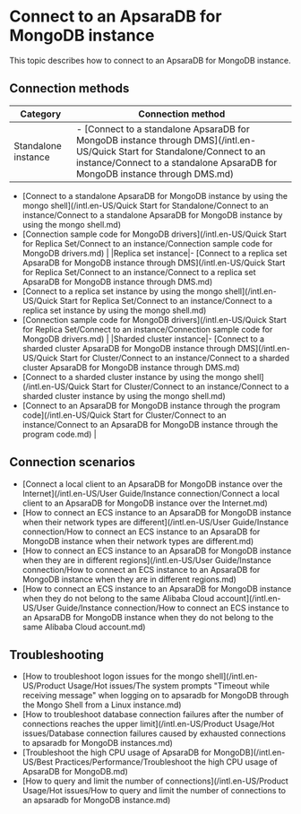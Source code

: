 # Connect to an ApsaraDB for MongoDB instance

This topic describes how to connect to an ApsaraDB for MongoDB instance.

## Connection methods

|Category|Connection method|
|--------|-----------------|
|Standalone instance|-   [Connect to a standalone ApsaraDB for MongoDB instance through DMS](/intl.en-US/Quick Start for Standalone/Connect to an instance/Connect to a standalone ApsaraDB for MongoDB instance through DMS.md)
-   [Connect to a standalone ApsaraDB for MongoDB instance by using the mongo shell](/intl.en-US/Quick Start for Standalone/Connect to an instance/Connect to a standalone ApsaraDB for MongoDB instance by using the mongo shell.md)
-   [Connection sample code for MongoDB drivers](/intl.en-US/Quick Start for Replica Set/Connect to an instance/Connection sample code for MongoDB drivers.md) |
|Replica set instance|-   [Connect to a replica set ApsaraDB for MongoDB instance through DMS](/intl.en-US/Quick Start for Replica Set/Connect to an instance/Connect to a replica set ApsaraDB for MongoDB instance through DMS.md)
-   [Connect to a replica set instance by using the mongo shell](/intl.en-US/Quick Start for Replica Set/Connect to an instance/Connect to a replica set instance by using the mongo shell.md)
-   [Connection sample code for MongoDB drivers](/intl.en-US/Quick Start for Replica Set/Connect to an instance/Connection sample code for MongoDB drivers.md) |
|Sharded cluster instance|-   [Connect to a sharded cluster ApsaraDB for MongoDB instance through DMS](/intl.en-US/Quick Start for Cluster/Connect to an instance/Connect to a sharded cluster ApsaraDB for MongoDB instance through DMS.md)
-   [Connect to a sharded cluster instance by using the mongo shell](/intl.en-US/Quick Start for Cluster/Connect to an instance/Connect to a sharded cluster instance by using the mongo shell.md)
-   [Connect to an ApsaraDB for MongoDB instance through the program code](/intl.en-US/Quick Start for Cluster/Connect to an instance/Connect to an ApsaraDB for MongoDB instance through the program code.md) |

## Connection scenarios

-   [Connect a local client to an ApsaraDB for MongoDB instance over the Internet](/intl.en-US/User Guide/Instance connection/Connect a local client to an ApsaraDB for MongoDB instance over the Internet.md)
-   [How to connect an ECS instance to an ApsaraDB for MongoDB instance when their network types are different](/intl.en-US/User Guide/Instance connection/How to connect an ECS instance to an ApsaraDB for MongoDB instance when their network types are different.md)
-   [How to connect an ECS instance to an ApsaraDB for MongoDB instance when they are in different regions](/intl.en-US/User Guide/Instance connection/How to connect an ECS instance to an ApsaraDB for MongoDB instance when they are in different regions.md)
-   [How to connect an ECS instance to an ApsaraDB for MongoDB instance when they do not belong to the same Alibaba Cloud account](/intl.en-US/User Guide/Instance connection/How to connect an ECS instance to an ApsaraDB for MongoDB instance when they do not belong to the same Alibaba Cloud account.md)

## Troubleshooting

-   [How to troubleshoot logon issues for the mongo shell](/intl.en-US/Product Usage/Hot issues/The system prompts "Timeout while receiving message" when logging on to apsaradb for MongoDB through the Mongo Shell from a Linux instance.md)
-   [How to troubleshoot database connection failures after the number of connections reaches the upper limit](/intl.en-US/Product Usage/Hot issues/Database connection failures caused by exhausted connections to apsaradb for MongoDB instances.md)
-   [Troubleshoot the high CPU usage of ApsaraDB for MongoDB](/intl.en-US/Best Practices/Performance/Troubleshoot the high CPU usage of ApsaraDB for MongoDB.md)
-   [How to query and limit the number of connections](/intl.en-US/Product Usage/Hot issues/How to query and limit the number of connections to an apsaradb for MongoDB instance.md)

